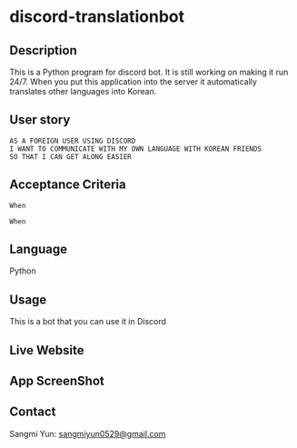 # discord-translationbot

## Description 
This is a Python program for discord bot. It is still working on making it run 24/7. When you put this application into the server it automatically translates other languages into Korean. 

## User story 

```
AS A FOREIGN USER USING DISCORD 
I WANT TO COMMUNICATE WITH MY OWN LANGUAGE WITH KOREAN FRIENDS 
SO THAT I CAN GET ALONG EASIER 
```

## Acceptance Criteria

```
When

When 
```

## Language

Python

## Usage 

This is a bot that you can use it in Discord 

## Live Website



## App ScreenShot


## Contact 

Sangmi Yun: sangmiyun0529@gmail.com
